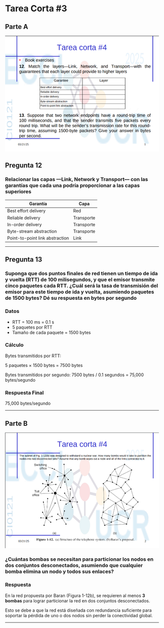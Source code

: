 # Tarea Corta #3

## Parte A

![Tarea3](../Images/T3/T3-1.png)

## Pregunta 12

### Relacionar las capas —Link, Network y Transport— con las garantías que cada una podría proporcionar a las capas superiores

| Garantía                         | Capa       |
|---------------------------------|------------|
| Best effort delivery            | Red    |
| Reliable delivery               | Transporte  |
| In-order delivery               | Transporte |
| Byte-stream abstraction         | Transporte  |
| Point-to-point link abstraction | Link       |

---

## Pregunta 13

### Suponga que dos puntos finales de red tienen un tiempo de ida y vuelta (RTT) de 100 milisegundos, y que el emisor transmite cinco paquetes cada RTT. ¿Cuál será la tasa de transmisión del emisor para este tiempo de ida y vuelta, asumiendo paquetes de 1500 bytes? Dé su respuesta en bytes por segundo

### Datos

- RTT = 100 ms = 0.1 s
- 5 paquetes por RTT
- Tamaño de cada paquete = 1500 bytes

### Cálculo

Bytes transmitidos por RTT:

5 paquetes × 1500 bytes = 7500 bytes

Bytes transmitidos por segundo:
7500 bytes / 0.1 segundos = 75,000 bytes/segundo

### Respuesta Final

75,000 bytes/segundo

---

## Parte B

![Tarea3](../Images/T3/T3-2.png)

### ¿Cuántas bombas se necesitan para particionar los nodos en dos conjuntos desconectados, asumiendo que cualquier bomba elimina un nodo y todos sus enlaces?

### Respuesta

En la red propuesta por Baran (Figura 1-12b), se requieren al menos **3 bombas** para lograr particionar la red en dos conjuntos desconectados.

Esto se debe a que la red está diseñada con redundancia suficiente para soportar la pérdida de uno o dos nodos sin perder la conectividad global.

---
